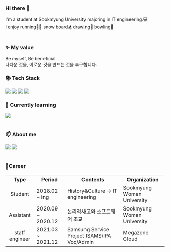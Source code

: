 ### Hi there 👋

I'm a student at Sookmyung University majoring in IT engineering.💻</br>
I enjoy running🏃‍♀️ snow board🏂 drawing🎨 bowling🎳</br>
</br>

### ✨ My value
Be myself, Be beneficial</br>
나다운 것을, 이로운 것을 만드는 것을 추구합니다.

### 📚 Tech Stack
<img src="https://img.shields.io/badge/Python-3776AB?style=flat-square&logo=Python&logoColor=white"/></a>
<img src="https://img.shields.io/badge/Java-007396?style=flat-square&logo=Java&logoColor=white"/></a>
<img src="https://img.shields.io/badge/HTML5-E34F26?style=flat-square&logo=Python&logoColor=white"/></a>
<img src="https://img.shields.io/badge/CSS3-1572B6?style=flat-square&logo=CSS&logoColor=white"/></a>


### 🌱 Currently learning </br>
<img src="https://img.shields.io/badge/JavaScript-F7DF1E?style=flat-square&logo=JavaScript&logoColor=white"/></a >
</br></br>

### 📫 About me </br>
<img src="https://img.shields.io/badge/Gmail-EA4335?style=flat-square&logo=Gmail&logoColor=white&link=mailto:kgr3819@gmail.com"/></a>
<img src="https://img.shields.io/badge/Vimeo-40b68d?style=flat-square&logo=Velog&logoColor=white&link=https://velog.io/@beneficial"/></a>
</br></br>

### 💛Career
<div style="text-align:left">
<table>
  <tr>
    <th style="text-align:center">Type</th>
    <th style="text-align:center">Period</th>
    <th style="text-align:center">Contents</th>
    <th style="text-align:center">Organization</th>
  </tr>
  <tr>
    <td style="text-align:center">Student</td>
    <td style="text-align:left">2018.02 ~ ing</td>
    <td style="text-align:left">History&Culture -> IT engineering </td>
    <td style="text-align:left">Sookmyung Women University</td>
  </tr>
  <tr>
    <td style="text-align:center">Assistant</td>
    <td style="text-align:left">2020.09 ~ 2020.12</td>
    <td style="text-align:left">논리적사고와 소프트웨어 조교</td>
    <td style="text-align:left">Sookmyung Women University</td>
  </tr>
  <tr>
    <td style="text-align:center">staff engineer</td>
    <td style="text-align:left">2021.03 ~ 2021.12</td>
    <td style="text-align:left">Samsung Service Project ISAMS/IPA Voc/Admin</td>
    <td style="text-align:left">Megazone Cloud</td>
  </tr>
</table>
</div>

<!--
**bnfkim/bnfkim** is a ✨ _special_ ✨ repository because its `README.md` (this file) appears on your GitHub profile.

Here are some ideas to get you started:

- 🔭 I’m currently working on ...
- 🌱 I’m currently learning ...
- 👯 I’m looking to collaborate on ...
- 🤔 I’m looking for help with ...
- 💬 Ask me about ...
- 📫 How to reach me: ...
- 😄 Pronouns: ...
- ⚡ Fun fact: ...
-->
